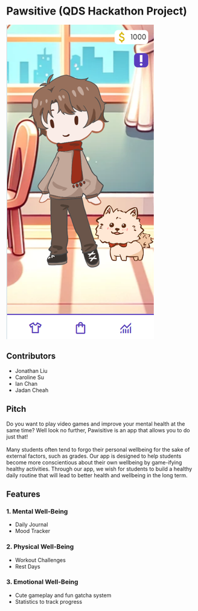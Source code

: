 # Pawsitive (QDS Hackathon Project)

![Game Screenshot](game_screenshot.png)

## Contributors

- Jonathan Liu
- Caroline Su
- Ian Chan
- Jadan Cheah

## Pitch

Do you want to play video games and improve your mental health at the same time? Well look no further, Pawisitive is an app that allows you to do just that!
<br>
<br>
Many students often tend to forgo their personal wellbeing for the sake of external factors, such as grades. Our app is designed to help students become more conscientious about their own wellbeing by game-ifying healthy activities. Through our app, we wish for students to build a healthy daily routine that will lead to better health and wellbeing in the long term.

## Features

### 1. Mental Well-Being

- Daily Journal
- Mood Tracker

### 2. Physical Well-Being

- Workout Challenges
- Rest Days

### 3. Emotional Well-Being

- Cute gameplay and fun gatcha system
- Statistics to track progress
